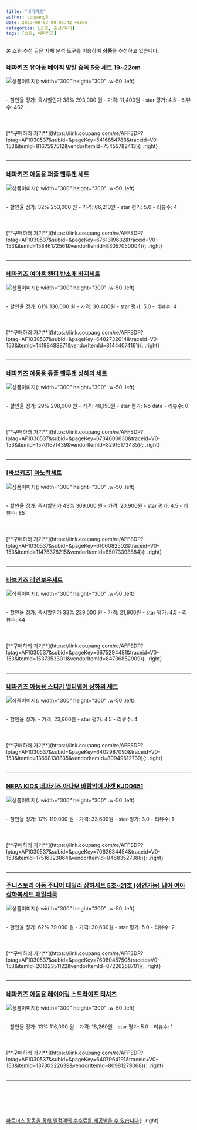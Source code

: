 ```yaml
---
title: "네파키즈"
author: coupang6
date: 2023-08-03 08:06:42 +0800
categories: [쇼핑, 출산/육아]
tags: [쇼핑, 네파키즈]
---
```


본 쇼핑 추천 글은 자체 분석 도구를 이용하여 [**상품**](https://link.coupang.com/a/bao1ui)을 추천하고 있습니다.

### [네파키즈 유아동 베이직 양말 중목 5종 세트 19~22cm](https://link.coupang.com/re/AFFSDP?lptag=AF1030537&subid=&pageKey=5416854788&traceid=V0-153&itemId=8167597512&vendorItemId=75455782413)

![상품이미지](https://thumbnail10.coupangcdn.com/thumbnails/remote/230x230ex/image/retail/images/2344245601931547-78d74d55-451c-4fb3-a37c-7d56b6a0bc9e.jpg){: width="300" height="300" .w-50 .left}


<br>
- 할인율 정가: 즉시할인가 38%  293,000   원
- 가격: 11,400원
- star 평가: 4.5
- 리뷰수: 462
<br>
<br>
<br>
<br>
[**구매하러 가기**](https://link.coupang.com/re/AFFSDP?lptag=AF1030537&subid=&pageKey=5416854788&traceid=V0-153&itemId=8167597512&vendorItemId=75455782413){: .right}
<br>
<br>

---

### [네파키즈 아동용 퍼즐 맨투맨 세트](https://link.coupang.com/re/AFFSDP?lptag=AF1030537&subid=&pageKey=6761319632&traceid=V0-153&itemId=15846172561&vendorItemId=83057050004)

![상품이미지](https://thumbnail8.coupangcdn.com/thumbnails/remote/230x230ex/image/retail/images/2022/09/07/15/5/ff0bf114-45d3-4cd7-bf19-6e5ffa529367.jpg){: width="300" height="300" .w-50 .left}


<br>
- 할인율 정가: 32%  253,000   원
- 가격: 66,210원
- star 평가: 5.0
- 리뷰수: 4
<br>
<br>
<br>
<br>
[**구매하러 가기**](https://link.coupang.com/re/AFFSDP?lptag=AF1030537&subid=&pageKey=6761319632&traceid=V0-153&itemId=15846172561&vendorItemId=83057050004){: .right}
<br>
<br>

---

### [네파키즈 여아용 캔디 반소매 바지세트](https://link.coupang.com/re/AFFSDP?lptag=AF1030537&subid=&pageKey=6482732614&traceid=V0-153&itemId=14198488871&vendorItemId=81444074161)

![상품이미지](https://thumbnail8.coupangcdn.com/thumbnails/remote/230x230ex/image/rs_quotation_api/3ny5dmi6/2785cca37f1143cdacc6fba94f494b3b.jpg){: width="300" height="300" .w-50 .left}


<br>
- 할인율 정가: 61%  130,000   원
- 가격: 30,400원
- star 평가: 5.0
- 리뷰수: 4
<br>
<br>
<br>
<br>
[**구매하러 가기**](https://link.coupang.com/re/AFFSDP?lptag=AF1030537&subid=&pageKey=6482732614&traceid=V0-153&itemId=14198488871&vendorItemId=81444074161){: .right}
<br>
<br>

---

### [네파키즈 아동용 듀플 맨투맨 상하의 세트](https://link.coupang.com/re/AFFSDP?lptag=AF1030537&subid=&pageKey=6734600630&traceid=V0-153&itemId=15701671439&vendorItemId=82916173485)

![상품이미지](https://thumbnail6.coupangcdn.com/thumbnails/remote/230x230ex/image/rs_quotation_api/13kmv7ak/2625795110964396b23a6528d16fba70.jpg){: width="300" height="300" .w-50 .left}


<br>
- 할인율 정가: 29%  298,000   원
- 가격: 48,150원
- star 평가: No data
- 리뷰수: 0
<br>
<br>
<br>
<br>
[**구매하러 가기**](https://link.coupang.com/re/AFFSDP?lptag=AF1030537&subid=&pageKey=6734600630&traceid=V0-153&itemId=15701671439&vendorItemId=82916173485){: .right}
<br>
<br>

---

### [[바브키즈] 아노락세트](https://link.coupang.com/re/AFFSDP?lptag=AF1030537&subid=&pageKey=6106082502&traceid=V0-153&itemId=11476378215&vendorItemId=85073393884)

![상품이미지](https://thumbnail6.coupangcdn.com/thumbnails/remote/230x230ex/image/vendor_inventory/a161/307563b429580006d99fbce690da09d73be0905986e974cbe0515f946eed.jpg){: width="300" height="300" .w-50 .left}


<br>
- 할인율 정가: 즉시할인가 43%  309,000   원
- 가격: 20,900원
- star 평가: 4.5
- 리뷰수: 85
<br>
<br>
<br>
<br>
[**구매하러 가기**](https://link.coupang.com/re/AFFSDP?lptag=AF1030537&subid=&pageKey=6106082502&traceid=V0-153&itemId=11476378215&vendorItemId=85073393884){: .right}
<br>
<br>

---

### [바브키즈 레인보우세트](https://link.coupang.com/re/AFFSDP?lptag=AF1030537&subid=&pageKey=6675294481&traceid=V0-153&itemId=15373533011&vendorItemId=84736852909)

![상품이미지](https://thumbnail10.coupangcdn.com/thumbnails/remote/230x230ex/image/vendor_inventory/d77f/6e5ea345b779516bca83f69eefda80fa0b6d52723076453055f07acb0df8.jpg){: width="300" height="300" .w-50 .left}


<br>
- 할인율 정가: 즉시할인가 33%  239,000   원
- 가격: 21,900원
- star 평가: 4.5
- 리뷰수: 44
<br>
<br>
<br>
<br>
[**구매하러 가기**](https://link.coupang.com/re/AFFSDP?lptag=AF1030537&subid=&pageKey=6675294481&traceid=V0-153&itemId=15373533011&vendorItemId=84736852909){: .right}
<br>
<br>

---

### [네파키즈 아동용 스티키 멀티웨어 상하의 세트](https://link.coupang.com/re/AFFSDP?lptag=AF1030537&subid=&pageKey=6402987090&traceid=V0-153&itemId=13698138835&vendorItemId=80949612739)

![상품이미지](https://thumbnail9.coupangcdn.com/thumbnails/remote/230x230ex/image/rs_quotation_api/hgcumzo4/a99ce7b5afbc46209be2e48e596c6dd2.jpg){: width="300" height="300" .w-50 .left}


<br>
- 할인율 정가: 
- 가격: 23,660원
- star 평가: 4.5
- 리뷰수: 4
<br>
<br>
<br>
<br>
[**구매하러 가기**](https://link.coupang.com/re/AFFSDP?lptag=AF1030537&subid=&pageKey=6402987090&traceid=V0-153&itemId=13698138835&vendorItemId=80949612739){: .right}
<br>
<br>

---

### [NEPA KIDS 네파키즈 아다모 바람막이 자켓 KJD0651](https://link.coupang.com/re/AFFSDP?lptag=AF1030537&subid=&pageKey=7062634454&traceid=V0-153&itemId=17516323864&vendorItemId=84683527388)

![상품이미지](https://thumbnail8.coupangcdn.com/thumbnails/remote/230x230ex/image/vendor_inventory/a118/7d86a5281a2ab0750ba6b54b29b80da3b57ef8bff382748cee4f18b2b457.jpg){: width="300" height="300" .w-50 .left}


<br>
- 할인율 정가: 17%  119,000   원
- 가격: 33,600원
- star 평가: 3.0
- 리뷰수: 1
<br>
<br>
<br>
<br>
[**구매하러 가기**](https://link.coupang.com/re/AFFSDP?lptag=AF1030537&subid=&pageKey=7062634454&traceid=V0-153&itemId=17516323864&vendorItemId=84683527388){: .right}
<br>
<br>

---

### [주니스토리 아동 주니어 데일리 상하세트 5호~21호 (성인가능) 남아 여아 상하복세트 패밀리룩](https://link.coupang.com/re/AFFSDP?lptag=AF1030537&subid=&pageKey=7606045750&traceid=V0-153&itemId=20132351122&vendorItemId=87226258701)

![상품이미지](https://thumbnail10.coupangcdn.com/thumbnails/remote/230x230ex/image/vendor_inventory/4ea8/ff234d1d14ab7756bef8856370c195b8b387d4acd2c5ad9ea59bc0d0d765.jpg){: width="300" height="300" .w-50 .left}


<br>
- 할인율 정가: 62%  79,000   원
- 가격: 30,600원
- star 평가: 5.0
- 리뷰수: 2
<br>
<br>
<br>
<br>
[**구매하러 가기**](https://link.coupang.com/re/AFFSDP?lptag=AF1030537&subid=&pageKey=7606045750&traceid=V0-153&itemId=20132351122&vendorItemId=87226258701){: .right}
<br>
<br>

---

### [네파키즈 아동용 레이어링 스트라이프 티셔츠](https://link.coupang.com/re/AFFSDP?lptag=AF1030537&subid=&pageKey=6407964191&traceid=V0-153&itemId=13730322639&vendorItemId=80981279068)

![상품이미지](https://thumbnail7.coupangcdn.com/thumbnails/remote/230x230ex/image/rs_quotation_api/tgu2gjuo/4625aaf25ea341f99399212302a25070.jpg){: width="300" height="300" .w-50 .left}


<br>
- 할인율 정가: 13%  116,000   원
- 가격: 18,260원
- star 평가: 5.0
- 리뷰수: 1
<br>
<br>
<br>
<br>
[**구매하러 가기**](https://link.coupang.com/re/AFFSDP?lptag=AF1030537&subid=&pageKey=6407964191&traceid=V0-153&itemId=13730322639&vendorItemId=80981279068){: .right}
<br>
<br>

---
<br><br><br><br><br> [파트너스 활동을 통해 일정액의 수수료를 제공받을 수 있습니다](https://link.coupang.com/a/bao1ui){: .right}